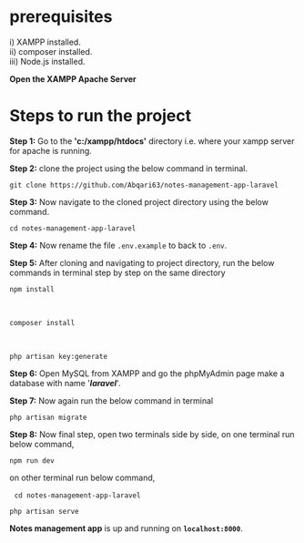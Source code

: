 # prerequisites  
i) XAMPP installed.  
ii) composer installed.  
iii) Node.js installed.

**Open the XAMPP Apache Server**

# Steps to run the project

**Step 1:** Go to the **'c:/xampp/htdocs'** directory i.e. where your xampp server for apache is running.  

**Step 2:** clone the project using the below command in terminal.  
        <pre>`git clone https://github.com/Abqari63/notes-management-app-laravel`</pre>  
            
**Step 3:** Now navigate to the cloned project directory using the below command.  
        <pre>`cd notes-management-app-laravel`</pre>  

**Step 4:** Now rename the file `.env.example` to back to `.env`.
            
**Step 5:** After cloning and navigating to project directory, run the below commands in terminal step by step on the same directory  
        <pre>`npm install`</pre>  
        <pre>`composer install`</pre>  
        <pre>`php artisan key:generate`</pre>  
        
**Step 6:** Open MySQL from XAMPP and go the phpMyAdmin page make a database with name '***laravel***'.  

**Step 7:** Now again run the below command in terminal  
        <pre>`php artisan migrate`</pre>  
        
**Step 8:** Now final step, open two terminals side by side, on one terminal run below command,  
        <pre>`npm run dev`</pre> 
        on other terminal run below command,    
        <pre> `cd notes-management-app-laravel`</pre> 
        <pre>`php artisan serve`</pre>  
        
        
**Notes management app** is up and running on **`localhost:8000`**.
        
